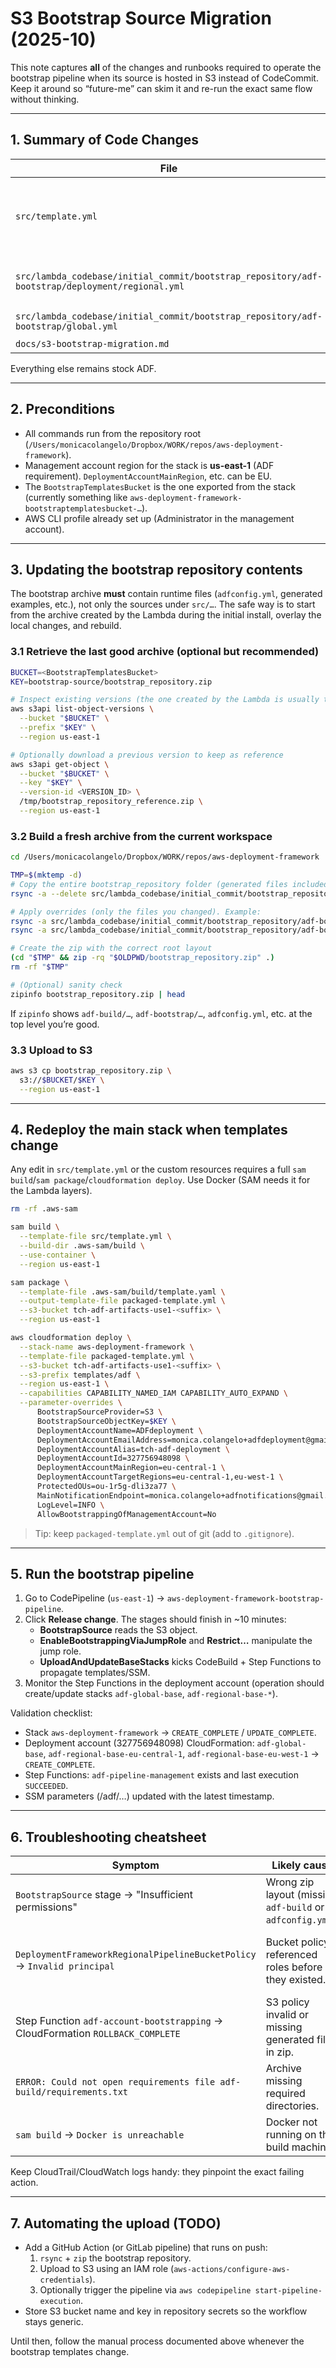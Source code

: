 # S3 Bootstrap Source Migration (2025-10)

This note captures **all** of the changes and runbooks required to operate the bootstrap pipeline when its source is hosted in S3 instead of CodeCommit. Keep it around so “future-me” can skim it and re-run the exact same flow without thinking.

---

## 1. Summary of Code Changes

| File | Purpose |
|------|---------|
| `src/template.yml` | Adds `BootstrapSourceProvider` / `BootstrapSourceObjectKey` parameters, toggles CodePipeline stages based on provider, extends IAM + bucket policies, and teaches the `InitialCommit` custom resource to bundle the repository into S3 (preserving executable bits). |
| `src/lambda_codebase/initial_commit/bootstrap_repository/adf-bootstrap/deployment/regional.yml` | Rewrites `DeploymentFrameworkRegionalPipelineBucketPolicy` to avoid hard-coded principals. Creation succeeds even when roles are created later in the template. |
| `src/lambda_codebase/initial_commit/bootstrap_repository/adf-bootstrap/global.yml` | (Currently untouched – include only if future edits happen.) |
| `docs/s3-bootstrap-migration.md` | This document. |

Everything else remains stock ADF.

---

## 2. Preconditions

- All commands run from the repository root (`/Users/monicacolangelo/Dropbox/WORK/repos/aws-deployment-framework`).
- Management account region for the stack is **us-east-1** (ADF requirement). `DeploymentAccountMainRegion`, etc. can be EU.
- The `BootstrapTemplatesBucket` is the one exported from the stack (currently something like `aws-deployment-framework-bootstraptemplatesbucket-…`).
- AWS CLI profile already set up (Administrator in the management account).

---

## 3. Updating the bootstrap repository contents

The bootstrap archive **must** contain runtime files (`adfconfig.yml`, generated examples, etc.), not only the sources under `src/…`. The safe way is to start from the archive created by the Lambda during the initial install, overlay the local changes, and rebuild.

### 3.1 Retrieve the last good archive (optional but recommended)

```bash
BUCKET=<BootstrapTemplatesBucket>
KEY=bootstrap-source/bootstrap_repository.zip

# Inspect existing versions (the one created by the Lambda is usually the oldest)
aws s3api list-object-versions \
  --bucket "$BUCKET" \
  --prefix "$KEY" \
  --region us-east-1

# Optionally download a previous version to keep as reference
aws s3api get-object \
  --bucket "$BUCKET" \
  --key "$KEY" \
  --version-id <VERSION_ID> \
  /tmp/bootstrap_repository_reference.zip \
  --region us-east-1
```

### 3.2 Build a fresh archive from the current workspace

```bash
cd /Users/monicacolangelo/Dropbox/WORK/repos/aws-deployment-framework

TMP=$(mktemp -d)
# Copy the entire bootstrap_repository folder (generated files included)
rsync -a --delete src/lambda_codebase/initial_commit/bootstrap_repository/ "$TMP/"

# Apply overrides (only the files you changed). Example:
rsync -a src/lambda_codebase/initial_commit/bootstrap_repository/adf-bootstrap/global.yml "$TMP/adf-bootstrap/"
rsync -a src/lambda_codebase/initial_commit/bootstrap_repository/adf-bootstrap/deployment/regional.yml "$TMP/adf-bootstrap/deployment/"

# Create the zip with the correct root layout
(cd "$TMP" && zip -rq "$OLDPWD/bootstrap_repository.zip" .)
rm -rf "$TMP"

# (Optional) sanity check
zipinfo bootstrap_repository.zip | head
```

If `zipinfo` shows `adf-build/…`, `adf-bootstrap/…`, `adfconfig.yml`, etc. at the top level you’re good.

### 3.3 Upload to S3

```bash
aws s3 cp bootstrap_repository.zip \
  s3://$BUCKET/$KEY \
  --region us-east-1
```

---

## 4. Redeploy the main stack when templates change

Any edit in `src/template.yml` or the custom resources requires a full `sam build`/`sam package`/`cloudformation deploy`. Use Docker (SAM needs it for the Lambda layers).

```bash
rm -rf .aws-sam

sam build \
  --template-file src/template.yml \
  --build-dir .aws-sam/build \
  --use-container \
  --region us-east-1

sam package \
  --template-file .aws-sam/build/template.yaml \
  --output-template-file packaged-template.yml \
  --s3-bucket tch-adf-artifacts-use1-<suffix> \
  --region us-east-1

aws cloudformation deploy \
  --stack-name aws-deployment-framework \
  --template-file packaged-template.yml \
  --s3-bucket tch-adf-artifacts-use1-<suffix> \
  --s3-prefix templates/adf \
  --region us-east-1 \
  --capabilities CAPABILITY_NAMED_IAM CAPABILITY_AUTO_EXPAND \
  --parameter-overrides \
      BootstrapSourceProvider=S3 \
      BootstrapSourceObjectKey=$KEY \
      DeploymentAccountName=ADFdeployment \
      DeploymentAccountEmailAddress=monica.colangelo+adfdeployment@gmail.com \
      DeploymentAccountAlias=tch-adf-deployment \
      DeploymentAccountId=327756948098 \
      DeploymentAccountMainRegion=eu-central-1 \
      DeploymentAccountTargetRegions=eu-central-1,eu-west-1 \
      ProtectedOUs=ou-1r5g-dli3za77 \
      MainNotificationEndpoint=monica.colangelo+adfnotifications@gmail.com \
      LogLevel=INFO \
      AllowBootstrappingOfManagementAccount=No
```

> Tip: keep `packaged-template.yml` out of git (add to `.gitignore`).

---

## 5. Run the bootstrap pipeline

1. Go to CodePipeline (`us-east-1`) → `aws-deployment-framework-bootstrap-pipeline`.
2. Click **Release change**. The stages should finish in ~10 minutes:
   - **BootstrapSource** reads the S3 object.
   - **EnableBootstrappingViaJumpRole** and **Restrict…** manipulate the jump role.
   - **UploadAndUpdateBaseStacks** kicks CodeBuild + Step Functions to propagate templates/SSM.
3. Monitor the Step Functions in the deployment account (operation should create/update stacks `adf-global-base`, `adf-regional-base-*`).

Validation checklist:
- Stack `aws-deployment-framework` → `CREATE_COMPLETE` / `UPDATE_COMPLETE`.
- Deployment account (327756948098) CloudFormation: `adf-global-base`, `adf-regional-base-eu-central-1`, `adf-regional-base-eu-west-1` → `CREATE_COMPLETE`.
- Step Functions: `adf-pipeline-management` exists and last execution `SUCCEEDED`.
- SSM parameters (/adf/…) updated with the latest timestamp.

---

## 6. Troubleshooting cheatsheet

| Symptom | Likely cause | Remedy |
|---------|--------------|--------|
| `BootstrapSource` stage → "Insufficient permissions" | Wrong zip layout (missing `adf-build` or `adfconfig.yml`). | Rebuild the archive using the rsync+zip instructions above, then re-upload. |
| `DeploymentFrameworkRegionalPipelineBucketPolicy` → `Invalid principal` | Bucket policy referenced roles before they existed. | The updated template already applies wildcard principal + conditions; redeploy the stack. |
| Step Function `adf-account-bootstrapping` → CloudFormation `ROLLBACK_COMPLETE` | S3 policy invalid or missing generated files in zip. | Fix the policy/zip, rerun the bootstrap pipeline. |
| `ERROR: Could not open requirements file adf-build/requirements.txt` | Archive missing required directories. | Same as above: rebuild from the full `bootstrap_repository`. |
| `sam build` → `Docker is unreachable` | Docker not running on the build machine. | Start Docker Desktop (or disable `--use-container`). |

Keep CloudTrail/CloudWatch logs handy: they pinpoint the exact failing action.

---

## 7. Automating the upload (TODO)

- Add a GitHub Action (or GitLab pipeline) that runs on push:
  1. `rsync` + `zip` the bootstrap repository.
  2. Upload to S3 using an IAM role (`aws-actions/configure-aws-credentials`).
  3. Optionally trigger the pipeline via `aws codepipeline start-pipeline-execution`.
- Store S3 bucket name and key in repository secrets so the workflow stays generic.

Until then, follow the manual process documented above whenever the bootstrap templates change.
